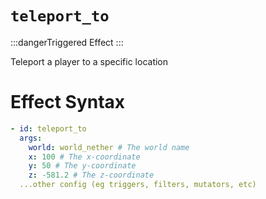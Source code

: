 # `teleport_to`
:::dangerTriggered Effect
:::

Teleport a player to a specific location

# Effect Syntax
```yaml
- id: teleport_to
  args:
    world: world_nether # The world name
    x: 100 # The x-coordinate
    y: 50 # The y-coordinate
    z: -581.2 # The z-coordinate
  ...other config (eg triggers, filters, mutators, etc)
```
